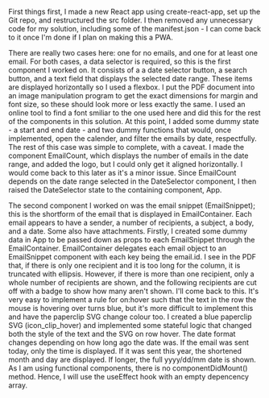 First things first, I made a new React app using create-react-app, set up the Git repo, and restructured the src folder. I then removed any unnecessary code for my solution, including some of the manifest.json - I can come back to it once I'm done if I plan on making this a PWA.

There are really two cases here: one for no emails, and one for at least one email. For both cases, a data selector is required, so this is the first component I worked on. It consists of a a date selector button, a search button, and a text field that displays the selected date range. These items are displayed horizontally so I used a flexbox. I put the PDF document into an image manipulation program to get the exact dimensions for margin and font size, so these should look more or less exactly the same. I used an online tool to find a font smiliar to the one used here and did this for the rest of the components in this solution. At this point, I added some dummy state - a start and end date - and two dummy functions that would, once implemented, open the calender, and filter the emails by date, respectfully.
The rest of this case was simple to complete, with a caveat. I made the component EmailCount, which displays the number of emails in the date range, and added the logo, but I could only get it aligned horizontally. I would come back to this later as it's a minor issue. Since EmailCount depends on the date range selected in the DateSelector component, I then raised the DateSelector state to the containing component, App.

The second component I worked on was the email snippet (EmailSnippet); this is the shortform of the email that is displayed in EmailContainer. Each email appears to have a sender, a number of recipients, a subject, a body, and a date. Some also have attachments.
Firstly, I created some dummy data in App to be passed down as props to each EmailSnippet through the EmailContainer. EmailContainer delegates each email object to an EmailSnippet component with each key being the email.id.
I see in the PDF that, if there is only one recipient and it is too long for the column, it is truncated with ellipsis. However, if there is more than one recipient, only a whole number of recipients are shown, and the following recipients are cut off with a badge to show how many aren't shown. I'll come back to this.
It's very easy to implement a rule for on:hover such that the text in the row the mouse is hovering over turns blue, but it's more difficult to implement this and have the paperclip SVG change colour too. I created a blue paperclip SVG (icon_clip_hover) and implemented some stateful logic that changed both the style of the text and the SVG on row hover.
The date format changes depending on how long ago the date was. If the email was sent today, only the time is displayed. If it was sent this year, the shortened month and day are displayed. If longer, the full yyyy/dd/mm date is shown. As I am using functional components, there is no componentDidMount() method. Hence, I will use the useEffect hook with an empty depencency array.